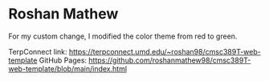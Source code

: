 # Roshan Mathew

For my custom change, I modified the color theme from red to green.

TerpConnect link: https://terpconnect.umd.edu/~roshan98/cmsc389T-web-template
GitHub Pages: https://github.com/roshanmathew98/cmsc389T-web-template/blob/main/index.html
